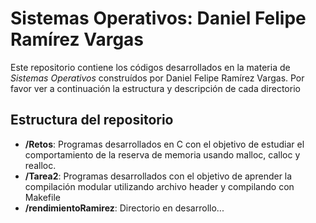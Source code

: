 # Sistemas Operativos: Daniel Felipe Ramírez Vargas 

Este repositorio contiene los códigos desarrollados en la materia de *Sistemas Operativos*
construídos por Daniel Felipe Ramírez Vargas.
Por favor ver a continuación la estructura y descripción de cada directorio



## Estructura del repositorio

- **/Retos**: Programas desarrollados en C con el objetivo de estudiar el comportamiento de la reserva de memoria usando malloc, calloc y realloc.  
- **/Tarea2**: Programas desarrollados con el objetivo de aprender la compilación modular utilizando archivo header y compilando con Makefile  
- **/rendimientoRamirez**: Directorio en desarrollo... 

